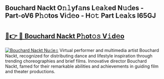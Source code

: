 ## Bouchard Nackt O𝚗𝚕yf𝚊ns L𝚎a𝚔ed N𝚞𝚍es - Part-oV6 P𝚑𝚘tos Vi𝚍𝚎o - H𝚘𝚝 Part L𝚎a𝚔s I65GJ

# <h2><a href="http://kfeb6y.oniu.top/?m=Bouchard+Nackt">🔗👉 🔴 Bouchard Nackt P𝚑ot𝚘𝚜 V𝚒d𝚎o</a></h2>

[![Bouchard Nackt Nu𝚍e𝚜](https://i.imgur.com/0qMVB7G.gif)](http://kfeb6y.oniu.top/?m=Bouchard+Nackt)
Virtual performer and multimedia artist Bouchard Nackt, recognized for distributing dance and lifestyle inspiration through trending choreographies and brief films. Innovative director Bouchard Nackt, famed for their remarkable abilities and achievements in guiding film and theater productions.  
